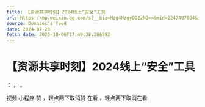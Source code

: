```yaml
---
title: 【资源共享时刻】2024线上“安全”工具
url: https://mp.weixin.qq.com/s?__biz=Mzg4NzgyODEzNQ==&mid=2247487604&idx=3&sn=835c7e72a7d8ed7cc0647b2fda5cac45
source: Doonsec's feed
date: 2024-07-28
fetch_date: 2025-10-06T17:40:38.286592
---
```


# 【资源共享时刻】2024线上“安全”工具

：
，
。

视频
小程序
赞
，轻点两下取消赞
在看
，轻点两下取消在看